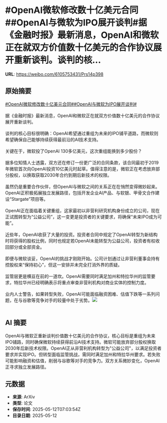 # #OpenAI微软修改数十亿美元合同##OpenAI与微软为IPO展开谈判#据《金融时报》最新消息，OpenAI和微软正在就双方价值数十亿美元的合作协议展开重新谈判。谈判的核...

**URL**: https://weibo.com/6105753431/Prs14p398

## 原始摘要

<a href="https://m.weibo.cn/search?containerid=231522type%3D1%26t%3D10%26q%3D%23OpenAI%E5%BE%AE%E8%BD%AF%E4%BF%AE%E6%94%B9%E6%95%B0%E5%8D%81%E4%BA%BF%E7%BE%8E%E5%85%83%E5%90%88%E5%90%8C%23&amp;extparam=%23OpenAI%E5%BE%AE%E8%BD%AF%E4%BF%AE%E6%94%B9%E6%95%B0%E5%8D%81%E4%BA%BF%E7%BE%8E%E5%85%83%E5%90%88%E5%90%8C%23" data-hide=""><span class="surl-text">#OpenAI微软修改数十亿美元合同#</span></a><a href="https://m.weibo.cn/search?containerid=231522type%3D1%26t%3D10%26q%3D%23OpenAI%E4%B8%8E%E5%BE%AE%E8%BD%AF%E4%B8%BAIPO%E5%B1%95%E5%BC%80%E8%B0%88%E5%88%A4%23&amp;extparam=%23OpenAI%E4%B8%8E%E5%BE%AE%E8%BD%AF%E4%B8%BAIPO%E5%B1%95%E5%BC%80%E8%B0%88%E5%88%A4%23" data-hide=""><span class="surl-text">#OpenAI与微软为IPO展开谈判#</span></a><br><br>据《金融时报》最新消息，OpenAI和微软正在就双方价值数十亿美元的合作协议展开重新谈判。<br><br>谈判的核心目标很明确：OpenAI希望通过重组为未来的IPO铺平道路，而微软则希望确保自己能够持续获得最前沿的AI技术支持。<br><br>关键在于，微软投了OpenAI 130多亿美元，这次重组能换到多少股份？<br><br>据多位知情人士透露，双方还在修订一份更广泛的合同条款，该合同最初于2019年微软首次向OpenAI投资10亿美元时起草。值得注意的是，微软正在考虑放弃部分股权，以换取获取2030年合约到期后新技术的权限。<br><br>虽然仍是重要合作伙伴，但OpenAI与微软之间的关系正在在悄然变得微妙起来。OpenAI正积极拓展独立发展路径，包括开发企业AI产品、与软银、甲骨文合作建设“Stargate”项目等。<br><br>OpenAI正在面临着关键重组，这家最初以非营利研究机构身份成立的公司，现在正试图转型为“公益公司”，这一变更是投资者的关键要求，将确保“未来IPO成为可能”。<br><br>近些年，OpenAI收获了大量的投资。投资者合同中规定了OpenAI转型为新结构时将获得的股权比例，同时也规定若OpenAI未能转型为公益公司，投资者有权收回部分或全部资金。<br><br>即便与微软谈妥，OpenAI的挑战才刚刚开始。公司计划通过让非营利董事会持有控股权来“保持初心”，但这一安排并未完全打消外界的质疑。<br><br>监管层更是横亘在前的一道坎。OpenAI需要同时满足加州和特拉华州的监管要求，特拉华州已经明确表示将重点审查非营利机构对商业实体的控制力度。<br><br>业内人士警告，如果转型失败，OpenAI可能面临融资困难、估值下跌等一系列问题，在与谷歌等竞争对手的较量中处于劣势。<img style="" src="https://tvax4.sinaimg.cn/large/006Fd7o3gy1i1ci1c3v9vj30ka0ak778.jpg" referrerpolicy="no-referrer"><br><br>

## AI 摘要

OpenAI与微软正重新谈判价值数十亿美元的合作协议，核心目标是重组为未来IPO铺路，同时确保微软持续获得前沿AI技术支持。微软可能放弃部分股权换取2030年后新技术权限。OpenAI正从非营利机构转型为"公益公司"，以满足投资者要求并实现IPO。但转型面临监管挑战，需同时满足加州和特拉华州要求。若失败可能影响融资和估值，削弱与谷歌等对手的竞争力。双方关系微妙变化，OpenAI正寻求独立发展路径。

## 元数据

- **来源**: ArXiv
- **类型**: 论文
- **保存时间**: 2025-05-12T07:03:54Z
- **目录日期**: 2025-05-12
